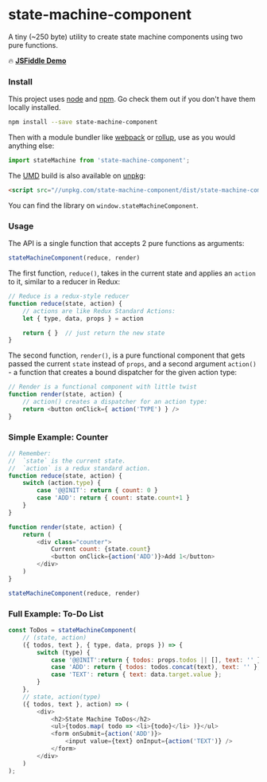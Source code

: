 # state-machine-component

A tiny (~250 byte) utility to create state machine components using two pure functions.

🔥 [**JSFiddle Demo**](https://jsfiddle.net/developit/x0td4bmy/)

### Install

This project uses [node](http://nodejs.org) and [npm](https://npmjs.com). Go check them out if you don't have them locally installed.

```sh
npm install --save state-machine-component
```

Then with a module bundler like [webpack](https://webpack.js.org) or [rollup](http://rollupjs.org), use as you would anything else:

```js
import stateMachine from 'state-machine-component';
```

The [UMD](https://github.com/umdjs/umd) build is also available on [unpkg](https://unpkg.com):

```html
<script src="//unpkg.com/state-machine-component/dist/state-machine-component.umd.js"></script>
```

You can find the library on `window.stateMachineComponent`.

### Usage

The API is a single function that accepts 2 pure functions as arguments:

```js
stateMachineComponent(reduce, render)
```

The first function, `reduce()`, takes in the current state and applies an `action` to it, similar to a reducer in Redux:

```js
// Reduce is a redux-style reducer
function reduce(state, action) {
	// actions are like Redux Standard Actions:
	let { type, data, props } = action

	return { }  // just return the new state
}
```

The second function, `render()`, is a pure functional component that gets passed the current `state` instead of `props`, and a second argument `action()` - a function that creates a bound dispatcher for the given action type:

```js
// Render is a functional component with little twist
function render(state, action) {
	// action() creates a dispatcher for an action type:
	return <button onClick={ action('TYPE') } />
}
```

### Simple Example: Counter

```js
// Remember:
//  `state` is the current state.
//  `action` is a redux standard action.
function reduce(state, action) {
	switch (action.type) {
		case '@@INIT': return { count: 0 }
		case 'ADD': return { count: state.count+1 }
	}
}

function render(state, action) {
	return (
		<div class="counter">
			Current count: {state.count}
			<button onClick={action('ADD')}>Add 1</button>
		</div>
	)
}

stateMachineComponent(reduce, render)
```


### Full Example: To-Do List

```js
const ToDos = stateMachineComponent(
	// (state, action)
	({ todos, text }, { type, data, props }) => {
		switch (type) {
			case '@@INIT':return { todos: props.todos || [], text: '' };
			case 'ADD': return { todos: todos.concat(text), text: '' };
			case 'TEXT': return { text: data.target.value };
		}
	},
	// state, action(type)
	({ todos, text }, action) => (
		<div>
			<h2>State Machine ToDos</h2>
			<ul>{todos.map( todo => <li>{todo}</li> )}</ul>
			<form onSubmit={action('ADD')}>
				<input value={text} onInput={action('TEXT')} />
			</form>
		</div>
	)
);
```
